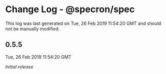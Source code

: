 # Change Log - @specron/spec

This log was last generated on Tue, 26 Feb 2019 11:54:20 GMT and should not be manually modified.

## 0.5.5
Tue, 26 Feb 2019 11:54:20 GMT

*Initial release*

